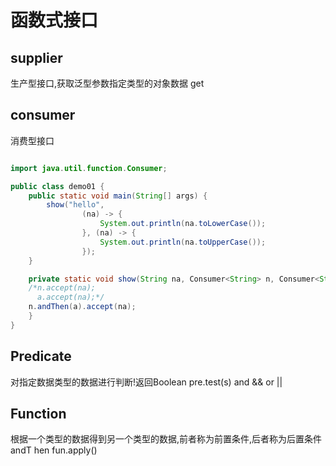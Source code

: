 # 函数式接口
## supplier
  生产型接口,获取泛型参数指定类型的对象数据
  get
## consumer
  消费型接口
```java

import java.util.function.Consumer;

public class demo01 {
    public static void main(String[] args) {
        show("hello",
                (na) -> {
                    System.out.println(na.toLowerCase());
                }, (na) -> {
                    System.out.println(na.toUpperCase());
                });
    }

    private static void show(String na, Consumer<String> n, Consumer<String> a) {
    /*n.accept(na);
      a.accept(na);*/
    n.andThen(a).accept(na);
    }
}

```
## Predicate
 对指定数据类型的数据进行判断!返回Boolean
 pre.test(s)
 and &&
 or ||
 
## Function 
根据一个类型的数据得到另一个类型的数据,前者称为前置条件,后者称为后置条件
andT  hen
fun.apply()

